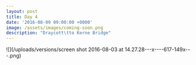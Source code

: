 ```yaml
---
layout: post
title: Day 4
date: '2016-08-09 09:00:00 +0000'
image: /assets/images/coming-soon.png
description: "Draycott\tto Kerne Bridge"
---
```



![](/uploads/versions/screen shot 2016-08-03 at 14.27.28---x----617-149x---.png)